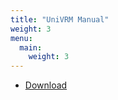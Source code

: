 ```yaml
---
title: "UniVRM Manual"
weight: 3
menu:
  main:
    weight: 3
---
```


- [Download](https://github.com/vrm-c/UniVRM/releases)
